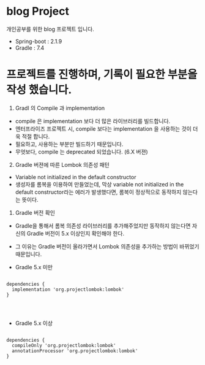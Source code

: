 # blog Project
개인공부를 위한 blog 프로젝트 입니다.

- Spring-boot : 2.1.9
- Gradle : 7.4

# 프로젝트를 진행하며, 기록이 필요한 부분을 작성 했습니다.
1. Gradl 의 Compile 과 implementation
  - compile 은 implementation 보다 더 많은 라이브러리를 빌드합니다.
  - 엔터프라이즈 프로젝트 시, compile 보다는 implementation 을 사용하는 것이 더욱 적절 합니다. 
  - 필요하고, 사용하는 부분만 빌드하기 때문입니다. 
  - 무엇보다, compile 는 deprecated 되었습니다. (6.X 버젼)

2. Gradle 버젼에 따른 Lombok 의존성 패턴
- Variable not initialized in the default constructor
- 생성자를 롬복을 이용하여 만들었는데, 막상 variable not initialized in the default constructor라는 에러가 발생했다면, 롬복이 정상적으로 동작하지 않는다는 뜻이다.

1) Gradle 버전 확인
- Gradle을 통해서 롬복 의존성 라이브러리를 추가해주었지만 동작하지 않는다면 자신의 Gradle 버전이 5.x 이상인지 확인해야 한다.
- 그 이유는 Gradle 버전이 올라가면서 Lombok 의존성을 추가하는 방법이 바뀌었기 때문입니다.

- Gradle 5.x 미만
<pre>
<code>
dependencies {
  implementation 'org.projectlombok:lombok'
}
</pre>
</code>

- Gradle 5.x 이상
<pre>
<code>
dependencies {
  compileOnly 'org.projectlombok:lombok'
  annotationProcessor 'org.projectlombok:lombok'
}
</pre>
</code>

